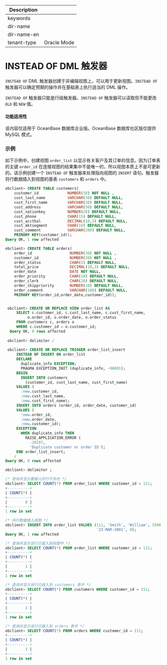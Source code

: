 | Description   |                 |
|---------------|-----------------|
| keywords      |                 |
| dir-name      |                 |
| dir-name-en   |                 |
| tenant-type   | Oracle Mode     |

# INSTEAD OF DML 触发器

`INSTEAD OF` DML 触发器创建于非编辑视图上，可以用于更新视图。`INSTEAD OF` 触发器可以确定预期的操作并在基础表上执行适当的 DML 操作。

`INSTEAD OF` 触发器只能是行级触发器。`INSTEAD OF` 触发器可以读取但不能更改 `OLD` 和 `NEW` 值。

  <main id="notice" >
    <h4>功能适用性</h4>
    <p>该内容仅适用于 OceanBase 数据库企业版。OceanBase 数据库社区版仅提供 MySQL 模式。</p>
  </main>

### 示例

如下示例中，创建视图  `order_list` 以显示有关客户及其订单的信息。因为订单表的主键 `order_id` 在连接视图的结果集中不是唯一的，所以视图本质上不是可更新的。该示例创建一个 `INSTEAD OF` 触发器来处理指向视图的 `INSERT` 语句。触发器将行数据插入到视图的基表 `customers` 和 `orders` 中。

```sql
obclient> CREATE TABLE customers(
    customer_id             NUMBER(30) NOT NULL ,
    cust_last_name          VARCHAR(30) DEFAULT NULL,
    cust_first_name         VARCHAR(30) DEFAULT NULL,
    cust_address            VARCHAR(50) DEFAULT NULL,
    cust_nationkey          NUMBER(20) DEFAULT NULL,
    cust_phone              CHAR(15) DEFAULT NULL,
    cust_acctbal            DECIMAL(10,3) DEFAULT NULL,
    cust_mktsegment         CHAR(10) DEFAULT NULL,
    cust_comment            VARCHAR(200) DEFAULT NULL,
    PRIMARY KEY(customer_id));
Query OK, 1 row affected 

obclient> CREATE TABLE orders(
    order_id                 NUMBER(30) NOT NULL ,
    customer_id              NUMBER(30) NOT NULL ,
    order_status             CHAR(5) DEFAULT NULL,
    total_price              DECIMAL(10,3) DEFAULT NULL,
    order_date               DATE NOT NULL,
    order_priority           CHAR(10) DEFAULT NULL,
    order_clerk              CHAR(20) DEFAULT NULL,
    order_shippriority       NUMBER(10) DEFAULT NULL,
    order_comment            VARCHAR(100) DEFAULT NULL,
    PRIMARY KEY(order_id,order_date,customer_id));


 obclient> CREATE OR REPLACE VIEW order_list AS
     SELECT c.customer_id, c.cust_last_name, c.cust_first_name,
          o.order_id, o.order_date, o.order_status
     FROM customers c, orders o
     WHERE c.customer_id = o.customer_id;
  Query OK, 0 rows affected 
 
 obclient> delimiter /
 
 obclient> CREATE OR REPLACE TRIGGER order_list_insert
     INSTEAD OF INSERT ON order_list
     DECLARE
       duplicate_info EXCEPTION;
       PRAGMA EXCEPTION_INIT (duplicate_info, -00001);
     BEGIN
       INSERT INTO customers
         (customer_id, cust_last_name, cust_first_name)
     VALUES (
       :new.customer_id,
       :new.cust_last_name,
       :new.cust_first_name);
     INSERT INTO orders (order_id, order_date, customer_id)
     VALUES (
       :new.order_id,
       :new.order_date,
       :new.customer_id);
     EXCEPTION
       WHEN duplicate_info THEN
         RAISE_APPLICATION_ERROR (
           -20107,
           'Duplicate customer or order ID');
     END order_list_insert;
    /
Query OK, 0 rows affected

obclient> delimiter ;

/* 查询并显示要插入的行不存在 */
obclient> SELECT COUNT(*) FROM order_list WHERE customer_id = 111;
+----------+
| COUNT(*) |
+----------+
|        0 |
+----------+
1 row in set 

/* 将行数据插入视图 */
obclient> INSERT INTO order_list VALUES (111, 'Smith', 'William', 3500, 
                                         '23-MAR-2001', 0);
Query OK, 1 row affected 

/* 查询并显示该行已插入到视图中 */
obclient> SELECT COUNT(*) FROM order_list WHERE customer_id = 111;
+----------+
| COUNT(*) |
+----------+
|        1 |
+----------+
1 row in set 

/* 查询并显示该行已插入到 customers 表中 */
obclient> SELECT COUNT(*) FROM customers WHERE customer_id = 111;
+----------+
| COUNT(*) |
+----------+
|        1 |
+----------+
1 row in set 

/* 查询并显示该行已插入到 orders 表中 */
obclient> SELECT COUNT(*) FROM orders WHERE customer_id = 111;
+----------+
| COUNT(*) |
+----------+
|        1 |
+----------+
1 row in set 
```
